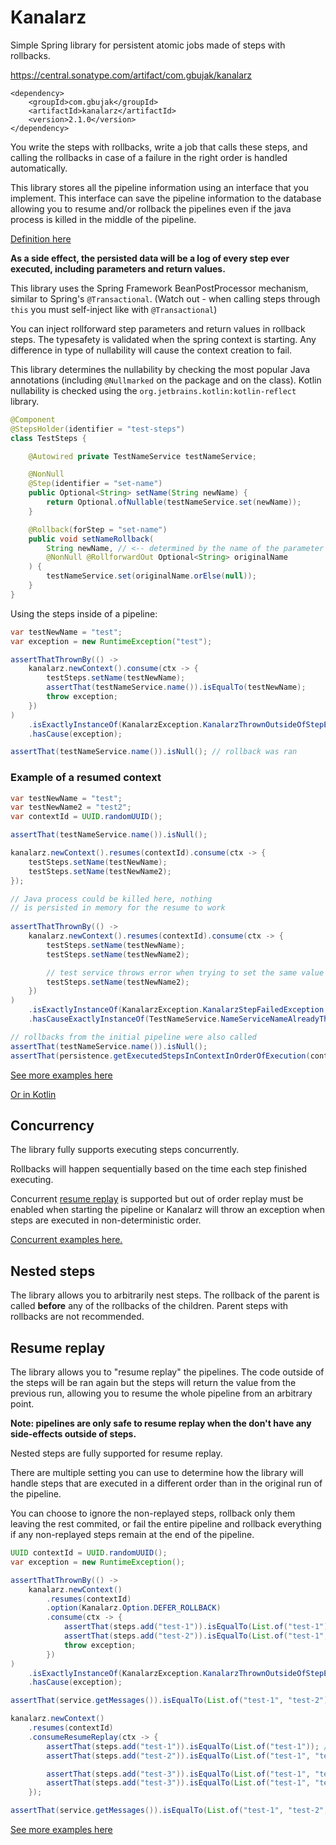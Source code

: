 # Kanalarz

Simple Spring library for persistent atomic jobs made of steps with rollbacks. 

<https://central.sonatype.com/artifact/com.gbujak/kanalarz>

```
<dependency>
    <groupId>com.gbujak</groupId>
    <artifactId>kanalarz</artifactId>
    <version>2.1.0</version>
</dependency>
```

You write the steps with rollbacks, write a job that calls these steps, and
calling the rollbacks in case of a failure in the right order is handled
automatically. 

This library stores all the pipeline information using an interface that you
implement. This interface can save the pipeline information to the database
allowing you to resume and/or rollback the pipelines even if the java process
is killed in the middle of the pipeline.

[Definition here](src/main/java/com/gbujak/kanalarz/KanalarzPersistence.java)

**As a side effect, the persisted data will be a log of every step ever
executed, including parameters and return values.**

This library uses the Spring Framework BeanPostProcessor mechanism, similar to
Spring's `@Transactional`. (Watch out - when calling
steps through `this` you must self-inject like with `@Transactional`)

You can inject rollforward step parameters and return values in rollback steps.
The typesafety is validated when the spring context is starting. Any difference
in type of nullability will cause the context creation to fail.

This library determines the nullability by checking the most popular Java
annotations (including `@Nullmarked` on the package and on the class). Kotlin
nullability is checked using the `org.jetbrains.kotlin:kotlin-reflect` library.

```java
@Component 
@StepsHolder(identifier = "test-steps") 
class TestSteps {

    @Autowired private TestNameService testNameService;

    @NonNull
    @Step(identifier = "set-name")
    public Optional<String> setName(String newName) {
        return Optional.ofNullable(testNameService.set(newName));
    }

    @Rollback(forStep = "set-name")
    public void setNameRollback(
        String newName, // <-- determined by the name of the parameter
        @NonNull @RollforwardOut Optional<String> originalName
    ) {
        testNameService.set(originalName.orElse(null));
    } 
}
```

Using the steps inside of a pipeline:

```java
var testNewName = "test";
var exception = new RuntimeException("test");

assertThatThrownBy(() ->
    kanalarz.newContext().consume(ctx -> {
        testSteps.setName(testNewName);
        assertThat(testNameService.name()).isEqualTo(testNewName);
        throw exception;
    })
)
    .isExactlyInstanceOf(KanalarzException.KanalarzThrownOutsideOfStepException.class)
    .hasCause(exception);

assertThat(testNameService.name()).isNull(); // rollback was ran
```

### Example of a resumed context

```java
var testNewName = "test"; 
var testNewName2 = "test2"; 
var contextId = UUID.randomUUID();

assertThat(testNameService.name()).isNull();

kanalarz.newContext().resumes(contextId).consume(ctx -> {
    testSteps.setName(testNewName);
    testSteps.setName(testNewName2);
});

// Java process could be killed here, nothing 
// is persisted in memory for the resume to work
        
assertThatThrownBy(() ->
    kanalarz.newContext().resumes(contextId).consume(ctx -> {
        testSteps.setName(testNewName);
        testSteps.setName(testNewName2);

        // test service throws error when trying to set the same value again
        testSteps.setName(testNewName2); 
    })
)
    .isExactlyInstanceOf(KanalarzException.KanalarzStepFailedException.class)
    .hasCauseExactlyInstanceOf(TestNameService.NameServiceNameAlreadyThatValueException.class);

// rollbacks from the initial pipeline were also called
assertThat(testNameService.name()).isNull();
assertThat(persistence.getExecutedStepsInContextInOrderOfExecution(contextId)).hasSize(9);
```

[See more examples here](src/test/java/com/gbujak/kanalarz/BasicTests.java)


[Or in Kotlin](src/test/java/com/gbujak/kanalarz/BasicTestsKotlin.kt)

## Concurrency

The library fully supports executing steps concurrently.

Rollbacks will happen sequentially based on the time each step finished
executing.

Concurrent [resume replay](#resume-replay) is supported but out of order replay
must be enabled when starting the pipeline or Kanalarz will throw an exception
when steps are executed in non-deterministic order.

[Concurrent examples here.](src/test/java/com/gbujak/kanalarz/ConcurrentTests.java)

## Nested steps

The library allows you to arbitrarily nest steps. The rollback of the parent is
called **before** any of the rollbacks of the children. Parent steps with
rollbacks are not recommended.

## Resume replay

The library allows you to "resume replay" the pipelines. The code outside of the
steps will be ran again but the steps will return the value from the previous
run, allowing you to resume the whole pipeline from an arbitrary point.

**Note: pipelines are only safe to resume replay when the don't have any
side-effects outside of steps.**

Nested steps are fully supported for resume replay.

There are multiple setting you can use to determine how the library will handle
steps that are executed in a different order than in the original run of the
pipeline. 

You can choose to ignore the non-replayed steps, rollback only them leaving the
rest commited, or fail the entire pipeline and rollback everything if any
non-replayed steps remain at the end of the pipeline.


```java 
UUID contextId = UUID.randomUUID(); 
var exception = new RuntimeException();

assertThatThrownBy(() ->
    kanalarz.newContext()
        .resumes(contextId)
        .option(Kanalarz.Option.DEFER_ROLLBACK)
        .consume(ctx -> {
            assertThat(steps.add("test-1")).isEqualTo(List.of("test-1"));
            assertThat(steps.add("test-2")).isEqualTo(List.of("test-1", "test-2"));
            throw exception;
        })
)
    .isExactlyInstanceOf(KanalarzException.KanalarzThrownOutsideOfStepException.class)
    .hasCause(exception);

assertThat(service.getMessages()).isEqualTo(List.of("test-1", "test-2"));

kanalarz.newContext()
    .resumes(contextId)
    .consumeResumeReplay(ctx -> {
        assertThat(steps.add("test-1")).isEqualTo(List.of("test-1")); // replayed
        assertThat(steps.add("test-2")).isEqualTo(List.of("test-1", "test-2")); // replayed

        assertThat(steps.add("test-3")).isEqualTo(List.of("test-1", "test-2", "test-3")); // real
        assertThat(steps.add("test-3")).isEqualTo(List.of("test-1", "test-2", "test-3", "test-3")); // real
    });

assertThat(service.getMessages()).isEqualTo(List.of("test-1", "test-2", "test-3", "test-3"));
```

[See more examples here](src/test/java/com/gbujak/kanalarz/ResumeReplayTests.java)
